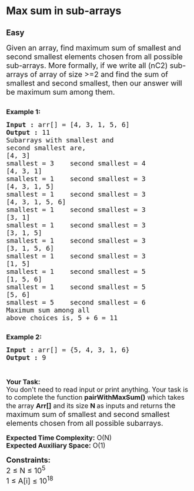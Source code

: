 # Max sum in sub-arrays
## Easy 
<div class="problem-statement">
                <p></p><p><span style="font-size:20px">Given an array, find maximum sum of smallest and second smallest elements chosen from all possible sub-arrays. More formally, if we write all (nC2) sub-arrays of array of size &gt;=2 and find the sum of smallest and second smallest, then our answer will be maximum sum among them.</span><br>
&nbsp;</p>

<p><span style="font-size:18px"><strong>Example 1:</strong></span></p>

<pre><span style="font-size:18px"><strong>Input :</strong> arr[] = [4, 3, 1, 5, 6]
<strong>Output :</strong> 11
Subarrays with smallest and 
second smallest are,
[4, 3]        
smallest = 3    second smallest = 4
[4, 3, 1]    
smallest = 1    second smallest = 3
[4, 3, 1, 5]    
smallest = 1    second smallest = 3
[4, 3, 1, 5, 6]    
smallest = 1    second smallest = 3
[3, 1]         
smallest = 1    second smallest = 3
[3, 1, 5]     
smallest = 1    second smallest = 3
[3, 1, 5, 6]    
smallest = 1    second smallest = 3
[1, 5]        
smallest = 1    second smallest = 5
[1, 5, 6]    
smallest = 1    second smallest = 5
[5, 6]         
smallest = 5    second smallest = 6
Maximum sum among all 
above choices is, 5 + 6 = 11</span></pre>

<div>&nbsp;</div>

<div><span style="font-size:18px"><strong>Example 2:</strong></span></div>

<pre><span style="font-size:18px"><strong>Input :</strong> arr[] = {5, 4, 3, 1, 6} </span>
<span style="font-size:18px"><strong>Output :</strong> 9</span></pre>

<p>&nbsp;</p>

<p><span style="font-size:18px"><strong>Your Task:&nbsp;&nbsp;</strong><br>
You don't need to read input or print anything. Your task is to complete the function&nbsp;<strong>pairWithMaxSum()</strong>&nbsp;which takes the array <strong>Arr[]</strong> and its size <strong>N</strong><strong> </strong>as inputs and returns </span><span style="font-size:20px">the maximum sum of smallest and second smallest elements chosen from all possible subarrays.</span><br>
<br>
<span style="font-size:18px"><strong>Expected Time Complexity:</strong> O(N)<br>
<strong>Expected Auxiliary Space:</strong> O(1)</span><br>
<br>
<span style="font-size:20px"><strong>Constraints:</strong><br>
2 ≤ N ≤ 10<sup>5</sup><br>
1 ≤ A[i] ≤ 10<sup>18</sup></span></p>
 <p></p>
            </div>